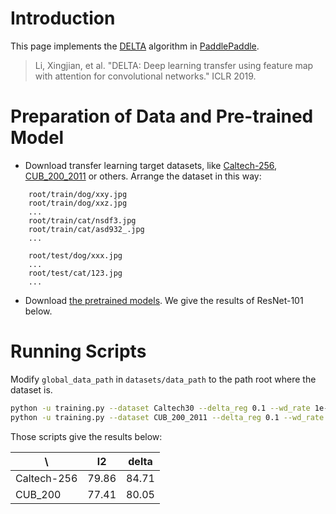 
# Introduction
This page implements the [DELTA](https://arxiv.org/abs/1901.09229) algorithm in [PaddlePaddle](https://www.paddlepaddle.org.cn/install/quick).

> Li, Xingjian, et al. "DELTA: Deep learning transfer using feature map with attention for convolutional networks." ICLR 2019.

# Preparation of Data and Pre-trained Model

- Download transfer learning target datasets, like [Caltech-256](http://www.vision.caltech.edu/Image_Datasets/Caltech256/), [CUB_200_2011](http://www.vision.caltech.edu/visipedia/CUB-200-2011.html) or others. Arrange the dataset in this way:
```
    root/train/dog/xxy.jpg
    root/train/dog/xxz.jpg
    ...
    root/train/cat/nsdf3.jpg
    root/train/cat/asd932_.jpg
    ...

    root/test/dog/xxx.jpg
    ...
    root/test/cat/123.jpg
    ...
```

- Download [the pretrained models](https://github.com/PaddlePaddle/models/tree/release/1.7/PaddleCV/image_classification#resnet-series). We give the results of ResNet-101 below.

# Running Scripts

Modify `global_data_path` in `datasets/data_path` to the path root where the dataset is.

```bash
python -u training.py --dataset Caltech30 --delta_reg 0.1 --wd_rate 1e-4 --batch_size 64 --outdir outdir --num_epoch 100 --use_cuda 0
python -u training.py --dataset CUB_200_2011 --delta_reg 0.1 --wd_rate 1e-4 --batch_size 64 --outdir outdir --num_epoch 100 --use_cuda 0
```

Those scripts give the results below:

\ | l2 | delta
---|---|---
Caltech-256|79.86|84.71
CUB_200|77.41|80.05
